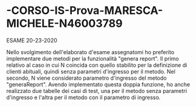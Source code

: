 # -CORSO-IS-Prova-MARESCA-MICHELE-N46003789
ESAME 20-23-2020

Nello svolgimento dell'elaborato d'esame assegnatomi ho preferito implementare due metodi per la funzionalità "genera report".
Il primo relativo al caso in cui N coincida con quello stabilito per la definizione di clienti abituali,
quindi senza parametri d'ingresso per il metodo.
Nel secondo, N viene considerato parametro d'ingresso del metodo "generaReport".
Avendo implementato questa doppia funzione, ho anche realizzato due tabelle dei casi di test,
una per il metodo senza parametri d'ingresso e l'altra per il metodo con il parametro di ingresso.
